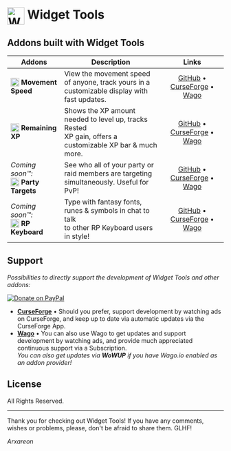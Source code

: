 # <img src="https://wago-addons.ams3.digitaloceanspaces.com/thumbnails/5MMvxRkfl5IEs0Ln0ChGHpn79qJJ7m7MimNvYFX3.png" alt="Widget Tools Logo" width="40" height="40" align="top"> Widget Tools

## Addons built with Widget Tools

| Addons | Description | Links |
|-|-|:-:|
| <img src="https://wago-addons.ams3.digitaloceanspaces.com/thumbnails/h0X1zDHgMB6xDOFicjSfOsrq6JkMXQS2K3x9KYI3.png" alt="Movement Speed Logo" width="20" height="20" align="top"> **Movement Speed** | View the movement speed of anyone, track yours in a<br>customizable display with fast updates. | [GitHub](https://github.com/Arxareon/MovementSpeed) • [CurseForge](https://www.curseforge.com/wow/addons/movement-speed) • [Wago](https://addons.wago.io/addons/movement-speed) |
| <img src="https://wago-addons.ams3.digitaloceanspaces.com/thumbnails/JmYhfPLmyAFRdMQE7iiyCM5lFom6kixGAZCRoT14.png" alt="Remaining XP Logo" width="20" height="20" align="top"> **Remaining XP** | Shows the XP amount needed to level up, tracks Rested<br>XP gain, offers a customizable XP bar & much more. | [GitHub](https://github.com/Arxareon/RemainingXP) • [CurseForge](https://www.curseforge.com/wow/addons/remaining-xp) • [Wago](https://addons.wago.io/addons/remaining-xp) |
| *Coming soon™:* <br><img src="https://wago-addons.ams3.digitaloceanspaces.com/thumbnails/CmtzQg7JfpeZBchDcOx4qF7mUz5QaCCJrf22knx4.png" alt="Party Targets Logo" width="20" height="20" align="top"> **Party Targets** | See who all of your party or raid members are targeting<br>simultaneously. Useful for PvP! | [GitHub](https://github.com/Arxareon/PartyTargets) • [CurseForge](https://www.curseforge.com/wow/addons/party-targets-addon) • [Wago](https://addons.wago.io/addons/party-targets) |
| *Coming soon™:* <br><img src="https://wago-addons.ams3.digitaloceanspaces.com/thumbnails/ItNTG9RkclzoxYCape4RAavnM9s3TePvcwMz4u1p.png" alt="RP Keyboard Logo" width="20" height="20" align="top"> **RP Keyboard** | Type with fantasy fonts, runes & symbols in chat to talk<br>to other RP Keyboard users in style! | [GitHub](https://github.com/Arxareon/RPKeyboard) • [CurseForge](https://www.curseforge.com/wow/addons/rp-keyboard) • [Wago](https://addons.wago.io/addons/rp-keyboard) |

## Support
*Possibilities to directly support the development of Widget Tools and other addons:*

[![Donate on PayPal](https://upload.wikimedia.org/wikipedia/commons/thumb/b/b5/PayPal.svg/124px-PayPal.svg.png)](https://www.paypal.com/donate/?hosted_button_id=Z4FSAFKA5LX98)
- [**CurseForge**](https://www.curseforge.com/wow/addons/widget-tools) • Should you prefer, support development by watching ads on CurseForge, and keep up to date via automatic updates via the CurseForge App.
- [**Wago**](https://addons.wago.io/addons/widget-tools) • You can also use Wago to get updates and support development by watching ads, and provide much appreciated continuous support via a Subscription.
<br> *You can also get updates via **WoWUP** if you have Wago.io enabled as an addon provider!*

## License
All Rights Reserved.

- - -
Thank you for checking out Widget Tools!
If you have any comments, wishes or problems, please, don't be afraid to share them. GLHF!

*Arxareon*

